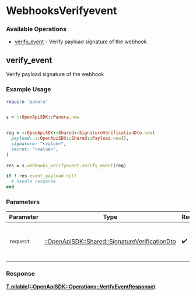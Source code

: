 # WebhooksVerifyevent


### Available Operations

* [verify_event](#verify_event) - Verify payload signature of the webhook

## verify_event

Verify payload signature of the webhook

### Example Usage

```ruby
require 'panora'


s = ::OpenApiSDK::Panora.new


req = ::OpenApiSDK::Shared::SignatureVerificationDto.new(
  payload: ::OpenApiSDK::Shared::Payload.new(),
  signature: "<value>",
  secret: "<value>",
)
    
res = s.webhooks_verifyevent.verify_event(req)

if ! res.event_payload.nil?
  # handle response
end

```

### Parameters

| Parameter                                                                                         | Type                                                                                              | Required                                                                                          | Description                                                                                       |
| ------------------------------------------------------------------------------------------------- | ------------------------------------------------------------------------------------------------- | ------------------------------------------------------------------------------------------------- | ------------------------------------------------------------------------------------------------- |
| `request`                                                                                         | [::OpenApiSDK::Shared::SignatureVerificationDto](../../models/shared/signatureverificationdto.md) | :heavy_check_mark:                                                                                | The request object to use for the request.                                                        |


### Response

**[T.nilable(::OpenApiSDK::Operations::VerifyEventResponse)](../../models/operations/verifyeventresponse.md)**

